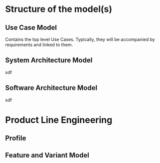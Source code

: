 Structure of the model(s)
===

Use Case Model
---
Contains the top level Use Cases. Typically, they will be accompanied 
by requirements and linked to them.

System Architecture Model
---
sdf

Software Architecture Model
---
sdf

Product Line Engineering
===

Profile
---

Feature and Variant Model
---